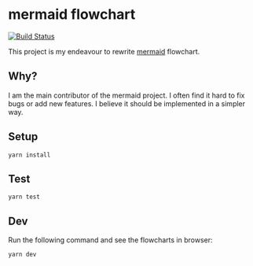 # mermaid flowchart

[![Build Status](https://travis-ci.org/mermaidjs/flowchart.svg?branch=master)](https://travis-ci.org/mermaidjs/flowchart)

This project is my endeavour to rewrite [mermaid](https://github.com/knsv/mermaid) flowchart.


## Why?

I am the main contributor of the mermaid project.
I often find it hard to fix bugs or add new features.
I believe it should be implemented in a simpler way.


## Setup

```
yarn install
```


## Test

```
yarn test
```


## Dev

Run the following command and see the flowcharts in browser:

```
yarn dev
```
